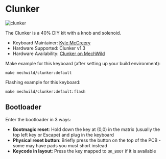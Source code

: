 # Clunker

![clunker](https://i.imgur.com/6X5ijDoh.jpg)

The Clunker is a 40% DIY kit with a knob and solenoid.

* Keyboard Maintainer: [Kyle McCreery](https://github.com/kylemccreery)
* Hardware Supported: Clunker v1.3
* Hardware Availability: [Clunker on MechWild](https://mechwild.com/product/clunker/)

Make example for this keyboard (after setting up your build environment):

    make mechwild/clunker:default

Flashing example for this keyboard:

    make mechwild/clunker:default:flash

## Bootloader

Enter the bootloader in 3 ways:

* **Bootmagic reset**: Hold down the key at (0,0) in the matrix (usually the top left key or Escape) and plug in the keyboard
* **Physical reset button**: Briefly press the button on the top of the PCB - some may have pads you must short instead
* **Keycode in layout**: Press the key mapped to `QK_BOOT` if it is available